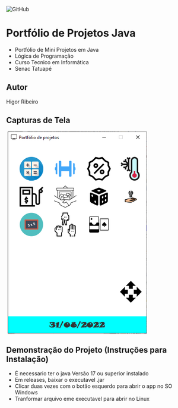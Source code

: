 ![GitHub](https://img.shields.io/github/license/ribeirohigor/portfolio-java?style=for-the-badge)
# Portfólio de Projetos Java 
- Portfólio de Mini Projetos em Java
- Lógica de Programação 
- Curso Tecnico em Informática 
- Senac Tatuapé
## Autor
Higor Ribeiro
## Capturas de Tela
![]()
![Tela](https://github.com/ribeirohigor/portfolio-java/blob/main/img/portfolioprint.png)
## Demonstração do Projeto (Instruções para Instalação)
- É necessario ter o java Versão 17 ou superior instalado 
- Em releases, baixar o executavel .jar 
- Clicar duas vezes com o botão esquerdo para abrir o app no SO Windows
- Tranformar arquivo eme executavel para abrir no Linux
